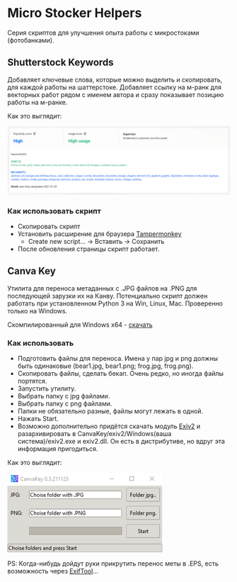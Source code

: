 # Micro Stocker Helpers

Серия скриптов для улучшения опыта работы с микростоками (фотобанками). 

## Shutterstock Keywords

Добавляет ключевые слова, которые можно выделить и скопировать, для каждой работы на шаттерстоке.
Добавляет ссылку на м-ранк для векторных работ рядом с именем автора и сразу показывает позицию работы на м-ранке.

Как это выглядит:

![Shutterstock Keywords](https://github.com/TpuPyku/MicroStockerHelpers/blob/master/images/shutter.png)

### Как использовать скрипт
  - Скопировать скрипт
  - Установить расширение для браузера [Tampermonkey](http://tampermonkey.net/) 
    - Create new script... -> Вставить -> Сохранить
  - После обновления страницы скрипт работает.

## Canva Key

Утилита для переноса метаданных с .JPG файлов на .PNG для последующей зарузки их на Канву.
Потенциально скрипт должен работать при установленном Python 3 на Win, Linux, Mac. Проверенно только на Windows.

Скомпилированный для Windows x64 - [скачать](https://github.com/TpuPyku/MicroStockerHelpers/blob/master/Canva/CanvaKey/bin)

### Как использовать
  - Подготовить файлы для переноса. Имена у пар jpg и png должны быть одинаковые (bear1.jpg, bear1.png; frog.jpg, frog.png).
  - Скопировать файлы, сделать бекап. Очень редко, но иногда файлы портятся.
  - Запустить утилиту.
  - Выбрать папку с jpg файлами.
  - Выбрать папку с png файлами.
  - Папки не обязательно разные, файлы могут лежать в одной.
  - Нажать Start.
  - Возможно дополнительно придётся скачать модуль [Exiv2](https://exiv2.org/) и разархивировать в CanvaKey/exiv2/Windows(ваша система)/exiv2.exe и exiv2.dll. Он есть в дистрибутиве, но вдруг эта информация пригодиться.

  Как это выглядит:

![Canva Key](https://github.com/TpuPyku/MicroStockerHelpers/blob/master/images/canva.png)

PS: Когда-нибудь дойдут руки прикрутить перенос меты в .EPS, есть возможность через [ExifTool](https://exiftool.org)...

